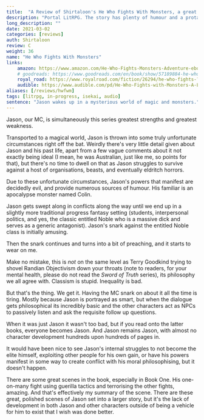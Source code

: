 ```yaml
---
title:  "A Review of Shirtaloon's He Who Fights With Monsters, a great LitRPG with an opinionated protagonist."
description: "Portal LitRPG. The story has plenty of humour and a protagonist that drags his moral soapbox in chains behind him."
long_description: ""
date: 2021-03-02
categories: [reviews]
auth: Shirtaloon
review: C
weight: 36
name: "He Who Fights With Monsters"
links:
    amazon: https://www.amazon.com/He-Who-Fights-Monsters-Adventure-ebook/dp/B08WCT9W26
    # goodreads: https://www.goodreads.com/en/book/show/57189884-he-who-fights-with-monsters
    royal_road: https://www.royalroad.com/fiction/26294/he-who-fights-?review=714073
    audible: https://www.audible.com/pd/He-Who-Fights-with-Monsters-A-LitRPG-Adventure-Audiobook/1774248182
aliases: [/reviews/hwfwm]
tags: [litrpg, in-progress, isekai, audio]
sentence: "Jason wakes up in a mysterious world of magic and monsters."
---
```


Jason, our MC, is simultaneously this series greatest strengths and greatest weakness.

Transported to a magical world, Jason is thrown into some truly unfortunate circumstances right off the bat. Weirdly there's very little detail given about Jason and his past life, apart from a few vague comments about it not exactly being ideal (I mean, he was Australian, just like me, so points for that), but there's no time to dwell on that as Jason struggles to survive against a host of organisations, beasts, and eventually eldritch horrors. 

Due to these unfortunate circumstances, Jason's powers that manifest are decidedly evil, and provide numerous sources of humour. His familiar is an apocalypse monster named Colin. 

Jason gets swept along in conflicts along the way until we end up in a slightly more traditional progress fantasy setting (students, interpersonal politics, and yes, the classic entitled Noble who is a massive dick and serves as a generic antagonist). Jason's snark against the entitled Noble class is initially amusing.

Then the snark continues and turns into a bit of preaching, and it starts to wear on me.

Make no mistake, this is *not* on the same level as Terry Goodkind trying to shovel Randian Objectivism down your throats (note to readers, for your mental health, please do not read the *Sword of Truth* series), its philosophy we all agree with. Classism is stupid. Inequality is bad.

But that's the thing. We get it. Having the MC snark on about it all the time is tiring. Mostly because Jason is portrayed as smart, but when the dialogue gets philosophical its incredibly basic and the other characters act as NPCs to passively listen and ask the requisite follow up questions.

When it was just Jason it wasn't too bad, but if you read onto the latter books, everyone becomes Jason. And Jason remains Jason, with almost no character development hundreds upon hundreds of pages in.

It would have been nice to see Jason's internal struggles to not become the elite himself, exploiting other people for his own gain, or have his powers manifest in some way to create conflict with his moral philosophising, but it doesn't happen.

There are some great scenes in the book, especially in Book One. His one-on-many fight using guerilla tactics and terrorising the other fights, amazing. And that's effectively my summary of the scene. There are these great, polished scenes of Jason set into a larger story, but it's the lack of development in both Jason and other characters outside of being a vehicle for him to exist that I wish was done better.